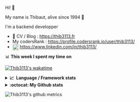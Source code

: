 Hi! 👋

My name is Thibaut, alive since 1994 🍷

I'm a backend developper

-   📝 CV / Blog : https://thib3113.fr
-   My codersRank : https://profile.codersrank.io/user/thib3113/
-   <a href="https://www.linkedin.com/in/thib3113/"><img align="left" alt="Thib3113's Linkedin" width="21px" src="https://raw.githubusercontent.com/peterthehan/peterthehan/master/assets/linkedin.svg" /></a> https://www.linkedin.com/in/thib3113/

📊 **This week I spent my time on**

[![Thib3113's wakatime](https://github-readme-stats.vercel.app/api/wakatime?username=thib3113&layout=default&theme=dracula&langs_count=6&hide_title=true&hide_border=true)](https://wakatime.com/@thib3113)

<details>
  <summary><b>📈&nbsp;&nbsp;Language&nbsp;/&nbsp;Framework stats</b></summary>
  <br/>  
  <a href='https://profile.codersrank.io/user/thib3113/'>
  <img src='http://cr-skills-chart-widget.azurewebsites.net/api/api?username=thib3113&padding=30&skills=php,batchfile,javascript,less,mysql,reactjs,scss,shell,typescript,vue'>
  </a>
</details>

<details>
  <summary><b>:octocat: My Github stats</b></summary>
  <br/>  
  
  <img src="https://github-readme-stats.vercel.app/api?username=thib3113&theme=dracula&show_icons=true&" alt="Thib3113's GitHub stats" />

<!--START_SECTION:activity-->

1. 🎉 Merged PR [#162](https://github.com/thib3113/unifi-client/pull/162) in [thib3113/unifi-client](https://github.com/thib3113/unifi-client)
2. ❗️ Closed issue [#161](https://github.com/thib3113/unifi-client/issues/161) in [thib3113/unifi-client](https://github.com/thib3113/unifi-client)
3. 💪 Opened PR [#162](https://github.com/thib3113/unifi-client/pull/162) in [thib3113/unifi-client](https://github.com/thib3113/unifi-client)
4. ❗️ Opened issue [#161](https://github.com/thib3113/unifi-client/issues/161) in [thib3113/unifi-client](https://github.com/thib3113/unifi-client)
5. 🎉 Merged PR [#160](https://github.com/thib3113/unifi-client/pull/160) in [thib3113/unifi-client](https://github.com/thib3113/unifi-client)
 <!--END_SECTION:activity-->

</details>

![Thib3113's github metrics](https://gist.githubusercontent.com/thib3113/83a96e16f8bca103f1b0e376186c66ec/raw/github-metrics.svg)
